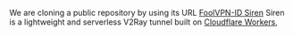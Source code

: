 

We are cloning a public repository by using its URL [FoolVPN-ID Siren](https://github.com/FoolVPN-ID/Siren)
Siren is a lightweight and serverless V2Ray tunnel built on [Cloudflare Workers](https://workers.cloudflare.com/), 
